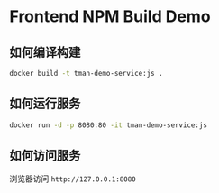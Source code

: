 # Frontend NPM Build Demo

## 如何编译构建

```bash
docker build -t tman-demo-service:js .
```

## 如何运行服务

```bash
docker run -d -p 8080:80 -it tman-demo-service:js
```

## 如何访问服务

浏览器访问 `http://127.0.0.1:8080`
